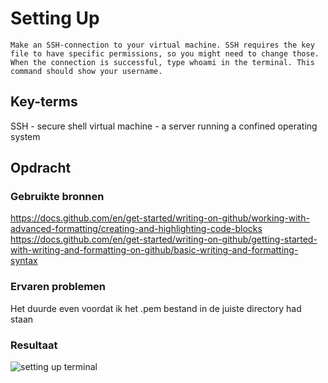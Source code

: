 # Setting Up
    Make an SSH-connection to your virtual machine. SSH requires the key file to have specific permissions, so you might need to change those.
    When the connection is successful, type whoami in the terminal. This command should show your username.
    
## Key-terms
SSH - secure shell
virtual machine - a server running a confined operating system

## Opdracht  


### Gebruikte bronnen
[https://docs.github.com/en/get-started/writing-on-github/working-with-advanced-formatting/creating-and-highlighting-code-blocks  ](url)
[https://docs.github.com/en/get-started/writing-on-github/getting-started-with-writing-and-formatting-on-github/basic-writing-and-formatting-syntax  ](url)

### Ervaren problemen
Het duurde even voordat ik het .pem bestand in de juiste directory had staan

### Resultaat
![setting up terminal](https://github.com/techgrounds/techgrounds-Allardyg/assets/132412310/1bb09c2b-37e8-4aa4-bf10-b70b600acced)
